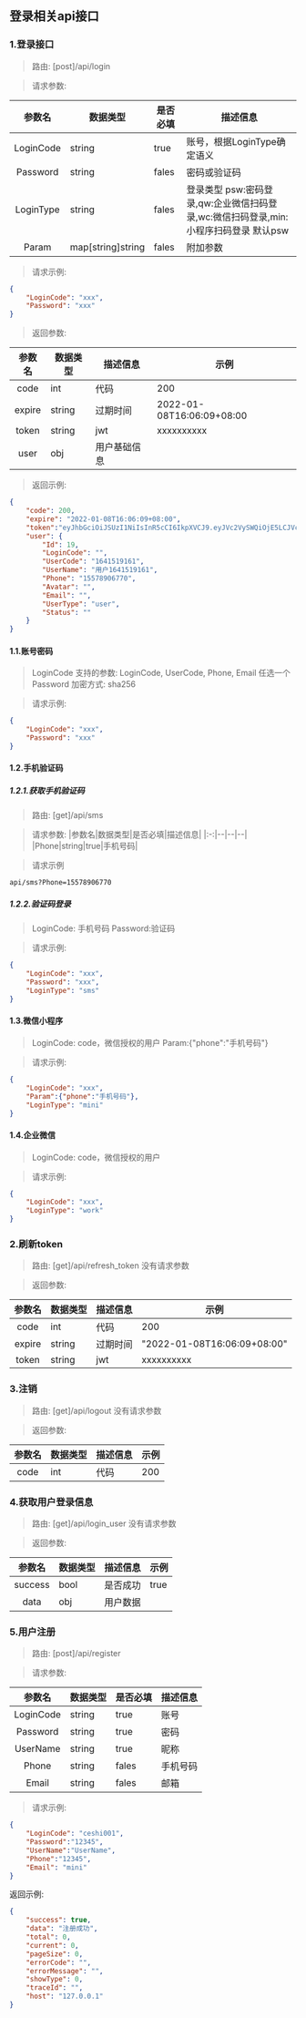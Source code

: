 ## 登录相关api接口

### 1.登录接口
> 路由: [post]/api/login

> 请求参数:

|参数名|数据类型|是否必填|描述信息|
|:-:|--|--|--|
|LoginCode|string|true|账号，根据LoginType确定语义|
|Password|string|fales|密码或验证码|
|LoginType|string|fales|登录类型 psw:密码登录,qw:企业微信扫码登录,wc:微信扫码登录,min:小程序扫码登录 默认psw|
|Param|map[string]string|fales|附加参数|

> 请求示例:

```json
{
	"LoginCode": "xxx",
	"Password": "xxx"
}
```
> 返回参数:

|参数名|数据类型|描述信息|示例|
|:-:|--|--|--|
|code|int|代码|200|
|expire|string|过期时间|2022-01-08T16:06:09+08:00|
|token|string|jwt|xxxxxxxxxx|
|user|obj|用户基础信息||

> 返回示例:

```json
{
    "code": 200,
    "expire": "2022-01-08T16:06:09+08:00",
    "token":"eyJhbGciOiJSUzI1NiIsInR5cCI6IkpXVCJ9.eyJVc2VySWQiOjE5LCJVc2VyTmFtZSI6I",
    "user": {
        "Id": 19,
        "LoginCode": "",
        "UserCode": "1641519161",
        "UserName": "用户1641519161",
        "Phone": "15578906770",
        "Avatar": "",
        "Email": "",
        "UserType": "user",
        "Status": ""
    }
}
```

#### 1.1.账号密码
> LoginCode 支持的参数: LoginCode, UserCode, Phone, Email 任选一个
> Password 加密方式: sha256

> 请求示例:

```json
{
	"LoginCode": "xxx",
	"Password": "xxx"
}
```
#### 1.2.手机验证码
##### 1.2.1.获取手机验证码
> 路由: [get]/api/sms

> 请求参数:
|参数名|数据类型|是否必填|描述信息|
|:-:|--|--|--|
|Phone|string|true|手机号码|

> 请求示例
```
api/sms?Phone=15578906770
```

##### 1.2.2.验证码登录
> LoginCode: 手机号码
> Password:验证码

> 请求示例:
```json
{
	"LoginCode": "xxx",
	"Password": "xxx", 
    "LoginType": "sms"
}
```

#### 1.3.微信小程序
> LoginCode: code，微信授权的用户
> Param:{"phone":"手机号码"}

> 请求示例:
```json
{
	"LoginCode": "xxx",
	"Param":{"phone":"手机号码"},
	"LoginType": "mini"
}
```

#### 1.4.企业微信
> LoginCode: code，微信授权的用户

> 请求示例:
```json
{
	"LoginCode": "xxx",
	"LoginType": "work"
}
```

### 2.刷新token
> 路由: [get]/api/refresh_token
> 没有请求参数

> 返回参数:

|参数名|数据类型|描述信息|示例|
|:-:|--|--|--|
|code|int|代码|200|
|expire|string|过期时间|"2022-01-08T16:06:09+08:00"|
|token|string|jwt|xxxxxxxxxx|

### 3.注销
> 路由: [get]/api/logout
> 没有请求参数

> 返回参数:

|参数名|数据类型|描述信息|示例|
|:-:|--|--|--|
|code|int|代码|200|

### 4.获取用户登录信息
> 路由: [get]/api/login_user
> 没有请求参数

> 返回参数:

|参数名|数据类型|描述信息|示例|
|:-:|--|--|--|
|success|bool|是否成功|true|
|data|obj|用户数据||

### 5.用户注册
> 路由: [post]/api/register

> 请求参数:

|参数名|数据类型|是否必填|描述信息|
|:-:|--|--|--|
|LoginCode|string|true|账号|
|Password|string|true|密码|
|UserName|string|true|昵称|
|Phone|string|fales|手机号码|
|Email|string|fales|邮箱|

> 请求示例:
```json
{
	"LoginCode": "ceshi001",
	"Password":"12345",
	"UserName":"UserName",
	"Phone":"12345",
	"Email": "mini"
}
```

返回示例:
```json
{
    "success": true,
    "data": "注册成功",
    "total": 0,
    "current": 0,
    "pageSize": 0,
    "errorCode": "",
    "errorMessage": "",
    "showType": 0,
    "traceId": "",
    "host": "127.0.0.1"
}
```